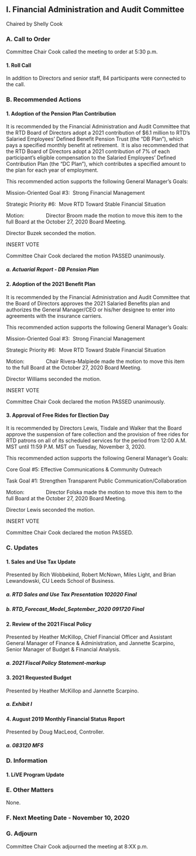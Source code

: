 ## I. Financial Administration and Audit Committee

Chaired by Shelly Cook

### A. Call to Order

Committee Chair Cook called the meeting to order at 5:30 p.m.

#### 1. Roll Call

In addition to Directors and senior staff, 84 participants were connected to the call.

### B. Recommended Actions

#### 1. Adoption of the Pension Plan Contribution

It is recommended by the Financial Administration and Audit Committee that the RTD Board of Directors adopt a 2021 contribution of $6.1 million to RTD’s Salaried Employees’ Defined Benefit Pension Trust (the “DB Plan”), which pays a specified monthly benefit at retirement.  It is also recommended that the RTD Board of Directors adopt a 2021 contribution of 7% of each participant’s eligible compensation to the Salaried Employees’ Defined Contribution Plan (the “DC Plan”), which contributes a specified amount to the plan for each year of employment.

This recommended action supports the following General Manager’s Goals:

Mission-Oriented Goal #3:  Strong Financial Management

Strategic Priority #6:  Move RTD Toward Stable Financial Situation

Motion:               Director Broom made the motion to move this item to the full Board at the October 27, 2020 Board Meeting.

Director Buzek seconded the motion.

INSERT VOTE

Committee Chair Cook declared the motion PASSED unanimously.

##### a. Actuarial Report - DB Pension Plan

#### 2. Adoption of the 2021 Benefit Plan

It is recommended by the Financial Administration and Audit Committee that the Board of Directors approves the 2021 Salaried Benefits plan and authorizes the General Manager/CEO or his/her designee to enter into agreements with the insurance carriers.

This recommended action supports the following General Manager’s Goals:

Mission-Oriented Goal #3:  Strong Financial Management

Strategic Priority #6:  Move RTD Toward Stable Financial Situation

Motion:               Chair Rivera-Malpiede made the motion to move this item to the full Board at the October 27, 2020 Board Meeting.

Director Williams seconded the motion.

INSERT VOTE

Committee Chair Cook declared the motion PASSED unanimously.

#### 3. Approval of Free Rides for Election Day

It is recommended by Directors Lewis, Tisdale and Walker that the Board approve the suspension of fare collection and the provision of  free rides for RTD patrons on all of its scheduled services for the period from 12:00 A.M. MST until 11:59 P.M. MST on Tuesday, November 3, 2020.

This recommended action supports the following General Manager’s Goals:

Core Goal #5: Effective Communications & Community Outreach

Task Goal #1: Strengthen Transparent Public Communication/Collaboration

Motion:               Director Folska made the motion to move this item to the full Board at the October 27, 2020 Board Meeting.

Director Lewis seconded the motion.

INSERT VOTE

Committee Chair Cook declared the motion PASSED.

### C. Updates

#### 1. Sales and Use Tax Update

Presented by Rich Wobbekind, Robert McNown, Miles Light, and Brian Lewandowski, CU Leeds School of Business.

##### a. RTD Sales and Use Tax Presentation 102020 Final

##### b. RTD_Forecast_Model_September_2020 091720 Final

#### 2. Review of the 2021 Fiscal Policy

Presented by Heather McKillop, Chief Financial Officer and Assistant General Manager of Finance & Administration, and Jannette Scarpino, Senior Manager of Budget & Financial Analysis.

##### a. 2021 Fiscal Policy Statement-markup

#### 3. 2021 Requested Budget

Presented by Heather McKillop and Jannette Scarpino.

##### a. Exhibit I

#### 4. August 2019 Monthly Financial Status Report

Presented by Doug MacLeod, Controller.

##### a. 083120 MFS

### D. Information

#### 1. LiVE Program Update

### E. Other Matters

None.

### F. Next Meeting Date - November 10, 2020

### G. Adjourn

Committee Chair Cook adjourned the meeting at 8:XX p.m.